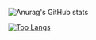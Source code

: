 ![Anurag's GitHub stats](https://github-readme-stats.vercel.app/api?username=Richard-Bian&show_icons=true)

[![Top Langs](https://github-readme-stats.vercel.app/api/top-langs/?username=Richard-Bian&layout=compact)](https://github.com/anuraghazra/github-readme-stats)
